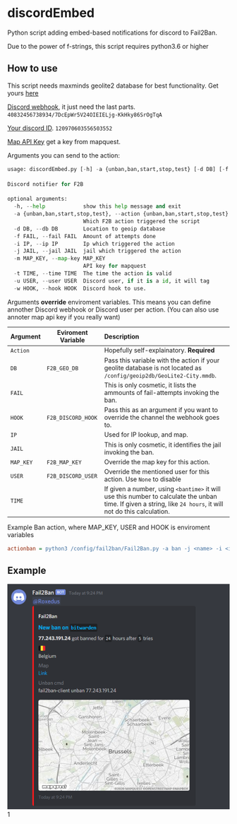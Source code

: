 # discordEmbed

Python script adding embed-based notifications for discord to Fail2Ban.

Due to the power of f-strings, this script requires python3.6 or higher

## How to use

This script needs maxminds geolite2 database for best functionality. Get yours [here](https://dev.maxmind.com/geoip/geoip2/geolite2/)

[Discord webhook](https://support.discordapp.com/hc/en-us/articles/228383668-Intro-to-Webhooks), it just need the last parts. ```40832456738934/7DcEpWr5V24OIEIELjg-KkHky86SrOgTqA```

[Your discord ID](https://support.discordapp.com/hc/en-us/articles/206346498-Where-can-I-find-my-User-Server-Message-ID-). ```120970603556503552```

[Map API Key](https://developer.mapquest.com/) get a key from mapquest.

Arguments you can send to the action:

```py
usage: discordEmbed.py [-h] -a {unban,ban,start,stop,test} [-d DB] [-f FAIL] [-i IP] [-j JAIL] [-m MAP_KEY] [-t TIME] [-u USER] [-w HOOK]

Discord notifier for F2B

optional arguments:
  -h, --help            show this help message and exit
  -a {unban,ban,start,stop,test}, --action {unban,ban,start,stop,test}
                        Which F2B action triggered the script
  -d DB, --db DB        Location to geoip database
  -f FAIL, --fail FAIL  Amount of attempts done
  -i IP, --ip IP        Ip which triggered the action
  -j JAIL, --jail JAIL  jail which triggered the action
  -m MAP_KEY, --map-key MAP_KEY
                        API key for mapquest
  -t TIME, --time TIME  The time the action is valid
  -u USER, --user USER  Discord user, if it is a id, it will tag
  -w HOOK, --hook HOOK  Discord hook to use.
  ```

Arguments **override** enviroment variables. This means you can define annother Discord webhook or Discord user per action. (You can also use annoter map api key if  you really want)

| __Argument__  | __Eviroment Variable__ | __Description__ |
| --- | --- | :--- |
|`Action` | | Hopefully self-explainatory. **Required**|
|`DB` | `F2B_GEO_DB` | Pass this variable with the action if your geolite database is not located as `/config/geoip2db/GeoLite2-City.mmdb`. |
|`FAIL` | | This is only cosmetic, it lists the ammounts of fail-attempts invoking the ban. |
|`HOOK` | `F2B_DISCORD_HOOK` | Pass this as an argument if you want to override the channel the webhook goes to. |
|`IP` | | Used for IP lookup, and map. |
|`JAIL` | | This is only cosmetic, it identifies the jail invoking the ban. |
|`MAP_KEY` | `F2B_MAP_KEY` | Override the map key for this action. |
|`USER` | `F2B_DISCORD_USER` | Override the mentioned user for this action. Use `None` to disable |
|`TIME` | | If given a number, using `<bantime>` it will use this number to calculate the unban time. If given a string, like `24 hours`, it will not do this calculation. |

Example Ban action, where MAP_KEY, USER and HOOK is enviroment variables

```ini
actionban = python3 /config/fail2ban/Fail2Ban.py -a ban -j <name> -i <ip> -t <bantime> -f <failures> -d /config/geoip2/GeoLite2-City.mmdb
```

## Example

![Example picture](.assets/Example.png)1